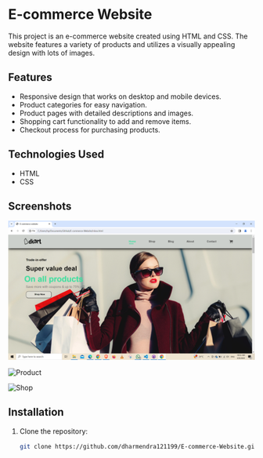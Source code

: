 # E-commerce Website

This project is an e-commerce website created using HTML and CSS. The website features a variety of products and utilizes a visually appealing design with lots of images.

## Features

- Responsive design that works on desktop and mobile devices.
- Product categories for easy navigation.
- Product pages with detailed descriptions and images.
- Shopping cart functionality to add and remove items.
- Checkout process for purchasing products.

## Technologies Used

- HTML
- CSS

## Screenshots

![Home](./Home.png)

![Product ](E-commerce-Website\Product.jpg)

![Shop](C:/Users/hp/Documents/GitHub/E-commerce-Website/Shop.jpg)


## Installation

1. Clone the repository:

   ```bash
   git clone https://github.com/dharmendra121199/E-commerce-Website.git
